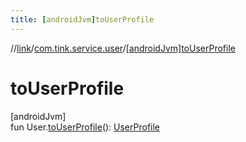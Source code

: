 ```yaml
---
title: [androidJvm]toUserProfile
---
```

//[link](../../index.html)/[com.tink.service.user](index.html)/[[androidJvm]toUserProfile]([android-jvm]to-user-profile.html)



# toUserProfile



[androidJvm]\
fun User.[toUserProfile]([android-jvm]to-user-profile.html)(): [UserProfile](../com.tink.model.user/[android-jvm]-user-profile/index.html)




